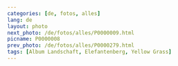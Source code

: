 ```yaml
---
categories: [de, fotos, alles]
lang: de
layout: photo
next_photo: /de/fotos/alles/P0000009.html
picname: P0000008
prev_photo: /de/fotos/alles/P0000279.html
tags: [Album Landschaft, Elefantenberg, Yellow Grass]
---
```


